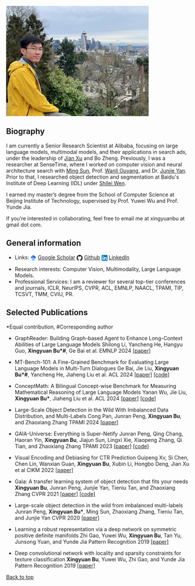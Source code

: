 <p> <img align="center" height="300" src="resource/at_seattle.jpg"> </p>

## Biography

I am currently a Senior Research Scientist at Alibaba, focusing on large language models, multimodal models, and their applications in search ads, under the leadership of [Jian Xu](https://scholar.google.com/citations?user=30VZBsIAAAAJ&hl=en) and Bo Zheng. Previously, I was a researcher at SenseTime, where I worked on computer vision and neural architecture search with [Ming Sun](https://msunming.github.io/), Prof. [Wanli Ouyang](https://wlouyang.github.io/), and Dr. [Junjie Yan](https://scholar.google.com/citations?user=rEYarG0AAAAJ&hl=en). Prior to that, I researched object detection and segmentation at Baidu's Institute of Deep Learning (IDL) under [Shilei Wen](https://scholar.google.com/citations?user=zKtYrHYAAAAJ&hl=zh-CN).

I earned my master’s degree from the School of Computer Science at Beijing Institute of Technology, supervised by Prof. Yuwei Wu and Prof. Yunde Jia.

If you’re interested in collaborating, feel free to email me at xingyuanbu at gmail dot com.

## General information

-  <p>Links: <img align="center" height="16" src="resource/google-scholar.png"> <a href="https://scholar.google.com/citations?user=cqYaRhUAAAAJ&hl=en">Google Scholar</a> <img align="center" height="16" src="resource/Github.png"> <a href="https://github.com/xingyuanbu">Github</a>  <img align="center" height="16" src="resource/linkedin.png"> <a href="https://www.linkedin.com/in/xingyuanbu/">LinkedIn</a>  </p>
- Research interests: Computer Vision, Multimodality, Large Language Models.
-  Professional Services: I am a reviewer for several top-tier conferences and journals, ICLR, NeurIPS, CVPR, ACL, EMNLP, NAACL, TPAMI, TIP, TCSVT, TMM, CVIU, PR.


## Selected Publications
*Equal contribution, #Corresponding author

- GraphReader: Building Graph-based Agent to Enhance Long-Context Abilities of Large Language Models
  Shilong Li, Yancheng He, Hangyu Guo, <strong>Xingyuan Bu*#</strong>, Ge Bai et al.
  EMNLP 2024
  [[paper]](https://arxiv.org/abs/2406.14550)
<p></p>

- MT-Bench-101: A Fine-Grained Benchmark for Evaluating Large Language Models in Multi-Turn Dialogues
  Ge Bai, Jie Liu, <strong>Xingyuan Bu*#</strong>, Yancheng He, Jiaheng Liu et al.
  ACL 2024
  [[paper]](https://arxiv.org/abs/2402.14762) [[code]](https://github.com/mtbench101/mt-bench-101)
<p></p>

- ConceptMath: A Bilingual Concept-wise Benchmark for Measuring Mathematical Reasoning of Large Language Models
  Yanan Wu, Jie Liu, <strong>Xingyuan Bu*</strong>, Jiaheng Liu et al.
  ACL 2024
  [[paper]](https://arxiv.org/abs/2402.14660) [[code]](https://github.com/conceptmath/conceptmath)
<p></p>

- Large-Scale Object Detection in the Wild With Imbalanced Data Distribution, and Multi-Labels
  Cong Pan, Junran Peng, <strong>Xingyuan Bu</strong>, and Zhaoxiang Zhang
  TPAMI 2024
  [[paper]](https://ieeexplore.ieee.org/abstract/document/10579784)
<p></p>

- GAIA-Universe: Everything is Super-Netify
  Junran Peng, Qing Chang, Haoran Yin, <strong>Xingyuan Bu</strong>, Jiajun Sun, Lingxi Xie, Xiaopeng Zhang, Qi Tian, and Zhaoxiang Zhang
  TPAMI 2023
  [[paper]](https://ieeexplore.ieee.org/document/10125046) [[code]](https://github.com/GAIA-vision/GAIA-det)
<p></p>

- Visual Encoding and Debiasing for CTR Prediction
  Guipeng Xv, Si Chen, Chen Lin, Wanxian Guan, <strong>Xingyuan Bu</strong>, Xubin Li, Hongbo Deng, Jian Xu et al
  CIKM 2022
  [[paper]](https://arxiv.org/abs/2205.04168)
<p></p>

- Gaia: A transfer learning system of object detection that fits your needs
  <strong>Xingyuan Bu</strong>, Junran Peng, Junjie Yan, Tieniu Tan, and Zhaoxiang Zhang
  CVPR 2021
  [[paper]](https://arxiv.org/abs/2106.11346) [[code]](https://github.com/GAIA-vision/GAIA-det)
<p></p>

- Large-scale object detection in the wild from imbalanced multi-labels
  Junran Peng, <strong>Xingyuan Bu*</strong>, Ming Sun, Zhaoxiang Zhang, Tieniu Tan, and Junjie Yan
  CVPR 2020
  [[paper]](https://arxiv.org/abs/2005.08455)
<p></p>

- Learning a robust representation via a deep network on symmetric positive definite manifolds
  Zhi Gao, Yuwei Wu, <strong>Xingyuan Bu</strong>, Tan Yu, Junsong Yuan, and Yunde Jia
  Pattern Recognition 2019
  [[paper]](https://www.sciencedirect.com/science/article/abs/pii/S0031320319301062)
<p></p>


- Deep convolutional network with locality and sparsity constraints for texture classification
  <strong>Xingyuan Bu</strong>, Yuwei Wu, Zhi Gao, and Yunde Jia
  Pattern Recognition 2019
  [[paper]](https://www.sciencedirect.com/science/article/abs/pii/S0031320319300676)
<p></p>





[Back to top](#biography)
